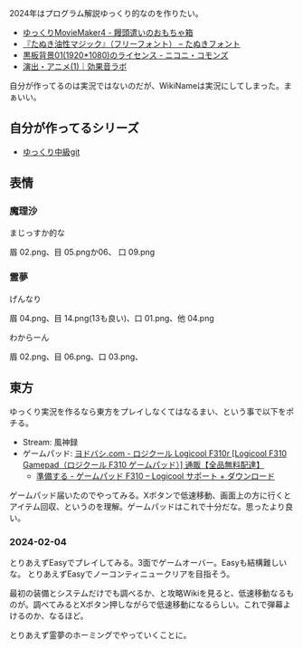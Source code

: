 2024年はプログラム解説ゆっくり的なのを作りたい。

- [ゆっくりMovieMaker4 - 饅頭遣いのおもちゃ箱](https://manjubox.net/ymm4/)
- [『たぬき油性マジック』（フリーフォント） – たぬきフォント](https://tanukifont.com/tanuki-permanent-marker/)
- [黒板背景01(1920*1080)のライセンス - ニコニ・コモンズ](https://commons.nicovideo.jp/works/agreement/nc311209)
- [演出・アニメ(1)｜効果音ラボ](https://soundeffect-lab.info/sound/anime/)

自分が作ってるのは実況ではないのだが、WikiNameは実況にしてしまった。まぁいい。

## 自分が作ってるシリーズ

- [ゆっくり中級git](%E3%82%86%E3%81%A3%E3%81%8F%E3%82%8A%E4%B8%AD%E7%B4%9Agit)

## 表情

### 魔理沙 

まじっすか的な

眉 02.png、目 05.pngか06、 口 09.png

### 霊夢

げんなり

眉 04.png、目 14.png(13も良い)、口 01.png、他 04.png

わからーん

眉 02.png、目 06.png、口 03.png、

## 東方

ゆっくり実況を作るなら東方をプレイしなくてはなるまい、という事で以下をポチる。

- Stream: 風神録
- ゲームパッド: [ヨドバシ.com - ロジクール Logicool F310r [Logicool F310 Gamepad（ロジクール F310 ゲームパッド）] 通販【全品無料配達】](https://www.yodobashi.com/product-detail/100000001001732201/)
  - [準備する - ゲームパッド F310 – Logicool サポート + ダウンロード](https://support.logi.com/hc/ja/articles/360024326793)

ゲームパッド届いたのでやってみる。Xボタンで低速移動、画面上の方に行くとアイテム回収、というのを理解。ゲームパッドはこれで十分だな。思ったより良い。

### 2024-02-04

とりあえずEasyでプレイしてみる。3面でゲームオーバー。Easyも結構難しいな。
とりあえずEasyでノーコンティニュークリアを目指そう。

最初の装備とシステムだけでも調べるか、と攻略Wikiを見ると、低速移動なるものが。調べてみるとXボタン押しながらで低速移動になるらしい。これで弾幕よけるのか、なるほど。

とりあえず霊夢のホーミングでやっていくことに。